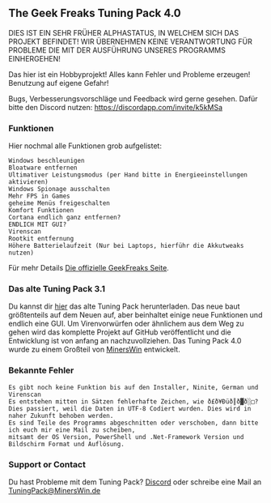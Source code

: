 ## The Geek Freaks Tuning Pack 4.0

DIES IST EIN SEHR FRÜHER ALPHASTATUS, IN WELCHEM SICH DAS PROJEKT BEFINDET!
WIR ÜBERNEHMEN KEINE VERANTWORTUNG FÜR PROBLEME DIE MIT DER AUSFÜHRUNG UNSERES PROGRAMMS EINHERGEHEN!

Das hier ist ein Hobbyprojekt! Alles kann Fehler und Probleme erzeugen! Benutzung auf eigene Gefahr!

Bugs, Verbesserungsvorschläge und Feedback wird gerne gesehen. Dafür bitte den Discord nutzen: https://discordapp.com/invite/k5kMSa

### Funktionen

Hier nochmal alle Funktionen grob aufgelistet:

```Dinge werden geschehen!
Windows beschleunigen
Bloatware entfernen
Ultimativer Leistungsmodus (per Hand bitte in Energieeinstellungen aktivieren)
Windows Spionage ausschalten
Mehr FPS in Games
geheime Menüs freigeschalten
Komfort Funktionen
Cortana endlich ganz entfernen?
ENDLICH MIT GUI?
Virenscan
Rootkit entfernung
Höhere Batterielaufzeit (Nur bei Laptops, hierführ die Akkutweaks nutzen)
```

Für mehr Details [Die offizielle GeekFreaks Seite](https://thegeekfreaks.de).

### Das alte Tuning Pack 3.1

Du kannst dir [hier](https://thegeekfreaks.de/download/the-geek-freaks-tuning-pack-3-1/) das alte Tuning Pack herunterladen. Das neue baut größtenteils auf dem Neuen auf, aber beinhaltet einige neue Funktionen und endlich eine GUI. Um Virenvorwürfen oder ähnlichem aus dem Weg zu gehen wird das komplette Projekt auf GitHub veröffentlicht und die Entwicklung ist von anfang an nachzuvollziehen. Das Tuning Pack 4.0 wurde zu einem Großteil von [MinersWin](https://www.youtube.com/minerswin) entwickelt.

### Bekannte Fehler

```
Es gibt noch keine Funktion bis auf den Installer, Ninite, German und Virenscan
Es entstehen mitten in Sätzen fehlerhafte Zeichen, wie ð£ð¥Ðüð║ð▓ð░□? 
Dies passiert, weil die Daten in UTF-8 Codiert wurden. Dies wird in naher Zukunft behoben werden.
Es sind Teile des Programms abgeschnitten oder verschoben, dann bitte ich euch mir eine Mail zu scheiben,
mitsamt der OS Version, PowerShell und .Net-Framework Version und Bildschirm Format und Auflösung.
```

### Support or Contact

Du hast Probleme mit dem Tuning Pack? [Discord](https://discordapp.com/invite/k5kMSa) oder schreibe eine Mail an TuningPack@MinersWin.de
